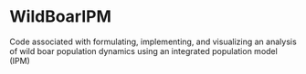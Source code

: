 # WildBoarIPM
Code associated with formulating, implementing, and visualizing an analysis of wild boar population dynamics using an integrated population model (IPM)
